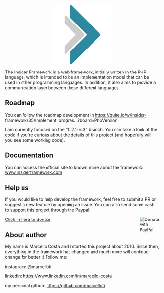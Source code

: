 <p align="center">
  <img src="https://github.com/InsiderTI/InsiderFramework/blob/0.2.1-rc2/web/android-chrome-192x192.png?raw=true">
</p>

The Insider Framework is a web framework, initially written in the PHP language, which is intended to be an implementation model that can be used in other programming languages. In addition, it also aims to provide a communication layer between these different languages.

## Roadmap

You can follow the roadmap development in
https://quire.io/w/insider-framework/35/Implement_progres...?board=PhpVersion

I am currently focused on the "0.2.1-rc3" branch. You can take a look at the code if you're curious about the details of this project (and hopefully will you see some working code).

## Documentation

You can access the official site to known more about the framework: www.insiderframework.com

## Help us

If you would like to help develop the framework, feel free to submit a PR or suggest a new feature by opening an issue.
You can also send some cash to support this project through the Paypal:

<a href="https://www.paypal.com/cgi-bin/webscr?cmd=_donations&business=contato%40insiderti.com.br&currency_code=USD&source=url">
  <img style='display:inline;float:right;' src="https://avatars1.githubusercontent.com/u/476675?s=200&v=4" alt="Donate with PayPal" width="64px" />
  <span>Click in here to donate</span>
</a>

## About author

My name is Marcello Costa and I started this project about 2010. Since then, everything in the framework has changed and much more will continue change for better :)
Follow me:

instagram: @marcelloti

linkedin: https://www.linkedin.com/in/marcello-costa

my personal github: https://github.com/marcelloti
